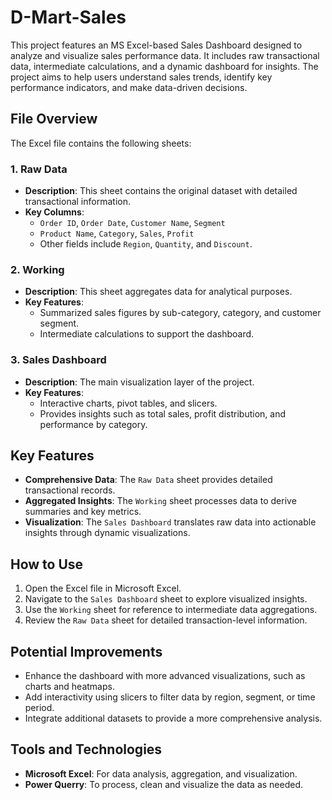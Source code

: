 # D-Mart-Sales
This project features an MS Excel-based Sales Dashboard designed to analyze and visualize sales performance data. It includes raw transactional data, intermediate calculations, and a dynamic dashboard for insights. The project aims to help users understand sales trends, identify key performance indicators, and make data-driven decisions.

## File Overview
The Excel file contains the following sheets:

### 1. Raw Data
- **Description**: This sheet contains the original dataset with detailed transactional information.
- **Key Columns**:
  - `Order ID`, `Order Date`, `Customer Name`, `Segment`
  - `Product Name`, `Category`, `Sales`, `Profit`
  - Other fields include `Region`, `Quantity`, and `Discount`.

### 2. Working
- **Description**: This sheet aggregates data for analytical purposes.
- **Key Features**:
  - Summarized sales figures by sub-category, category, and customer segment.
  - Intermediate calculations to support the dashboard.

### 3. Sales Dashboard
- **Description**: The main visualization layer of the project.
- **Key Features**:
  - Interactive charts, pivot tables, and slicers.
  - Provides insights such as total sales, profit distribution, and performance by category.

## Key Features
- **Comprehensive Data**: The `Raw Data` sheet provides detailed transactional records.
- **Aggregated Insights**: The `Working` sheet processes data to derive summaries and key metrics.
- **Visualization**: The `Sales Dashboard` translates raw data into actionable insights through dynamic visualizations.

## How to Use
1. Open the Excel file in Microsoft Excel.
2. Navigate to the `Sales Dashboard` sheet to explore visualized insights.
3. Use the `Working` sheet for reference to intermediate data aggregations.
4. Review the `Raw Data` sheet for detailed transaction-level information.

## Potential Improvements
- Enhance the dashboard with more advanced visualizations, such as charts and heatmaps.
- Add interactivity using slicers to filter data by region, segment, or time period.
- Integrate additional datasets to provide a more comprehensive analysis.

## Tools and Technologies
- **Microsoft Excel**: For data analysis, aggregation, and visualization.
- **Power Querry**: To process, clean and visualize the data as needed.


